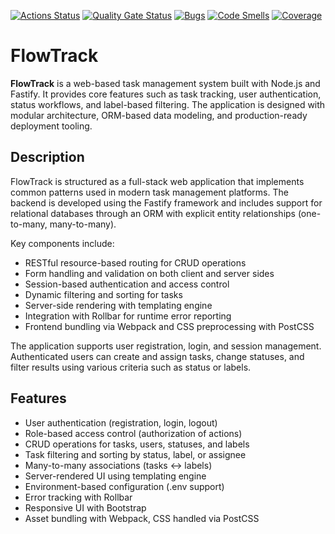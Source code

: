 [![Actions Status](https://github.com/opifexM/backend-project-6/actions/workflows/hexlet-check.yml/badge.svg)](https://github.com/opifexM/backend-project-6/actions)
[![Quality Gate Status](https://sonarcloud.io/api/project_badges/measure?project=opifexM_FlowTrack&metric=alert_status)](https://sonarcloud.io/summary/new_code?id=opifexM_FlowTrack)
[![Bugs](https://sonarcloud.io/api/project_badges/measure?project=opifexM_FlowTrack&metric=bugs)](https://sonarcloud.io/summary/new_code?id=opifexM_FlowTrack)
[![Code Smells](https://sonarcloud.io/api/project_badges/measure?project=opifexM_FlowTrack&metric=code_smells)](https://sonarcloud.io/summary/new_code?id=opifexM_FlowTrack)
[![Coverage](https://sonarcloud.io/api/project_badges/measure?project=opifexM_FlowTrack&metric=coverage)](https://sonarcloud.io/summary/new_code?id=opifexM_FlowTrack)

# FlowTrack

**FlowTrack** is a web-based task management system built with Node.js and Fastify. It provides core features such as task tracking, user authentication, status workflows, and label-based filtering. The application is designed with modular architecture, ORM-based data modeling, and production-ready deployment tooling.

## Description
FlowTrack is structured as a full-stack web application that implements common patterns used in modern task management platforms. The backend is developed using the Fastify framework and includes support for relational databases through an ORM with explicit entity relationships (one-to-many, many-to-many).

Key components include:

- RESTful resource-based routing for CRUD operations
- Form handling and validation on both client and server sides
- Session-based authentication and access control
- Dynamic filtering and sorting for tasks
- Server-side rendering with templating engine
- Integration with Rollbar for runtime error reporting
- Frontend bundling via Webpack and CSS preprocessing with PostCSS

The application supports user registration, login, and session management. Authenticated users can create and assign tasks, change statuses, and filter results using various criteria such as status or labels.

## Features

- User authentication (registration, login, logout)
- Role-based access control (authorization of actions)
- CRUD operations for tasks, users, statuses, and labels
- Task filtering and sorting by status, label, or assignee
- Many-to-many associations (tasks ↔ labels)
- Server-rendered UI using templating engine
- Environment-based configuration (.env support)
- Error tracking with Rollbar
- Responsive UI with Bootstrap
- Asset bundling with Webpack, CSS handled via PostCSS
